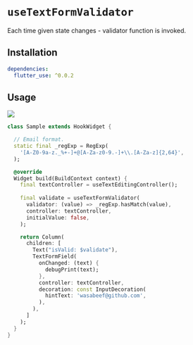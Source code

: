 # `useTextFormValidator`

Each time given state changes - validator function is invoked.

## Installation

```yaml
dependencies:
  flutter_use: ^0.0.2
```

## Usage

[![](https://img.shields.io/badge/demo-%20%20%20%F0%9F%9A%80-green.svg)]((https://dartpad.dev/?id=23dee1c153a8a9e455d463584537256e&null_safety=true))

```dart
class Sample extends HookWidget {

  // Email format.
  static final _regExp = RegExp(
    '[A-Z0-9a-z._%+-]+@[A-Za-z0-9.-]+\\.[A-Za-z]{2,64}',
  );

  @override
  Widget build(BuildContext context) {
    final textController = useTextEditingController();
   
    final validate = useTextFormValidator(
      validator: (value) => _regExp.hasMatch(value),
      controller: textController,
      initialValue: false,
    );

    return Column(
      children: [
        Text("isValid: $validate"),
        TextFormField(
          onChanged: (text) {
            debugPrint(text);
          },
          controller: textController,
          decoration: const InputDecoration(
            hintText: 'wasabeef@github.com',
          ),
        ),
      ]
    );
  }
}
```
